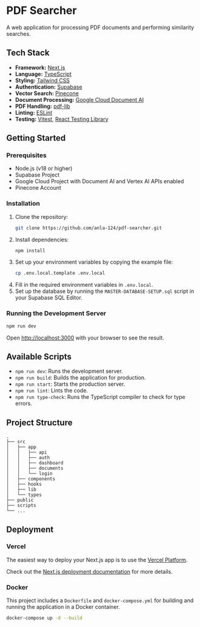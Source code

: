 # PDF Searcher

A web application for processing PDF documents and performing similarity searches.

## Tech Stack

- **Framework:** [Next.js](https://nextjs.org/)
- **Language:** [TypeScript](https://www.typescriptlang.org/)
- **Styling:** [Tailwind CSS](https://tailwindcss.com/)
- **Authentication:** [Supabase](https://supabase.io/)
- **Vector Search:** [Pinecone](https://www.pinecone.io/)
- **Document Processing:** [Google Cloud Document AI](https://cloud.google.com/document-ai)
- **PDF Handling:** [pdf-lib](https://pdf-lib.js.org/)
- **Linting:** [ESLint](https://eslint.org/)
- **Testing:** [Vitest](https://vitest.dev/), [React Testing Library](https://testing-library.com/docs/react-testing-library/intro/)

## Getting Started

### Prerequisites

- Node.js (v18 or higher)
- Supabase Project
- Google Cloud Project with Document AI and Vertex AI APIs enabled
- Pinecone Account

### Installation

1.  Clone the repository:
    ```bash
    git clone https://github.com/anla-124/pdf-searcher.git
    ```
2.  Install dependencies:
    ```bash
    npm install
    ```
3.  Set up your environment variables by copying the example file:
    ```bash
    cp .env.local.template .env.local
    ```
4.  Fill in the required environment variables in `.env.local`.
5.  Set up the database by running the `MASTER-DATABASE-SETUP.sql` script in your Supabase SQL Editor.

### Running the Development Server

```bash
npm run dev
```

Open [http://localhost:3000](http://localhost:3000) with your browser to see the result.

## Available Scripts

- `npm run dev`: Runs the development server.
- `npm run build`: Builds the application for production.
- `npm run start`: Starts the production server.
- `npm run lint`: Lints the code.
- `npm run type-check`: Runs the TypeScript compiler to check for type errors.

## Project Structure

```
.
├── src
│   ├── app
│   │   ├── api
│   │   ├── auth
│   │   ├── dashboard
│   │   ├── documents
│   │   └── login
│   ├── components
│   ├── hooks
│   ├── lib
│   └── types
├── public
├── scripts
└── ...
```

## Deployment

### Vercel

The easiest way to deploy your Next.js app is to use the [Vercel Platform](https://vercel.com/new?utm_medium=default-template&filter=next.js&utm_source=create-next-app&utm_campaign=create-next-app-readme).

Check out the [Next.js deployment documentation](https://nextjs.org/docs/deployment) for more details.

### Docker

This project includes a `Dockerfile` and `docker-compose.yml` for building and running the application in a Docker container.

```bash
docker-compose up -d --build
```